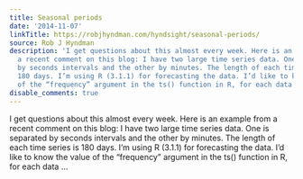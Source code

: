 ```yaml
---
title: Seasonal periods
date: '2014-11-07'
linkTitle: https://robjhyndman.com/hyndsight/seasonal-periods/
source: Rob J Hyndman
description: 'I get questions about this almost every week. Here is an example from
  a recent comment on this blog: I have two large time series data. One is separated
  by seconds intervals and the other by minutes. The length of each time series is
  180 days. I’m using R (3.1.1) for forecasting the data. I’d like to know the value
  of the “frequency” argument in the ts() function in R, for each data ...'
disable_comments: true
---
```

I get questions about this almost every week. Here is an example from a recent comment on this blog: I have two large time series data. One is separated by seconds intervals and the other by minutes. The length of each time series is 180 days. I’m using R (3.1.1) for forecasting the data. I’d like to know the value of the “frequency” argument in the ts() function in R, for each data ...